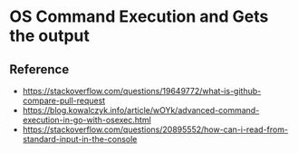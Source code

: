 # OS Command Execution and Gets the output

## Reference
* https://stackoverflow.com/questions/19649772/what-is-github-compare-pull-request
* https://blog.kowalczyk.info/article/wOYk/advanced-command-execution-in-go-with-osexec.html
* https://stackoverflow.com/questions/20895552/how-can-i-read-from-standard-input-in-the-console